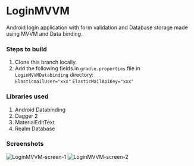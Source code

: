 # LoginMVVM
Android login application with form validation and Database storage  made using MVVM and Data binding.

### Steps to build
1. Clone this branch locally.
2. Add the following fields in `gradle.properties` file in `LoginMVVMDatabinding` directory:<br>
   `ElasticmailUser="xxx"`
   `ElasticMailApiKey="xxx"`

### Libraries used
1. Android Databinding
2. Dagger 2
3. MaterialEditText
4. Realm Database

### Screenshots
<img src="https://github.com/shahbazahmed1269/LoginMVVM/blob/master/screen1.png" alt="LoginMVVM-screen-1" />
<img src="https://github.com/shahbazahmed1269/LoginMVVM/blob/master/screen2.png" alt="LoginMVVM-screen-2" />
